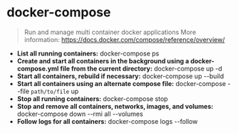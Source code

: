 # docker-compose
> Run and manage multi container docker applications
> More information: <https://docs.docker.com/compose/reference/overview/>
- **List all running containers:**
docker-compose ps
- **Create and start all containers in the background using a docker-compose.yml file from the current directory:**
docker-compose up -d
- **Start all containers, rebuild if necessary:**
docker-compose up --build
- **Start all containers using an alternate compose file:**
docker-compose --file `path/to/file` up
- **Stop all running containers:**
docker-compose stop
- **Stop and remove all containers, networks, images, and volumes:**
docker-compose down --rmi all --volumes
- **Follow logs for all containers:**
docker-compose logs --follow
